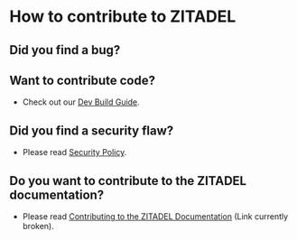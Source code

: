 # How to contribute to ZITADEL

## **Did you find a bug?**

## **Want to contribute code?**

* Check out our [Dev Build Guide](build/README.md).

## **Did you find a security flaw?**

* Please read [Security Policy](SECURITY.md).

## **Do you want to contribute to the ZITADEL documentation?**

* Please read [Contributing to the ZITADEL Documentation](site/CONTRIBUTING.md) (Link currently broken).
